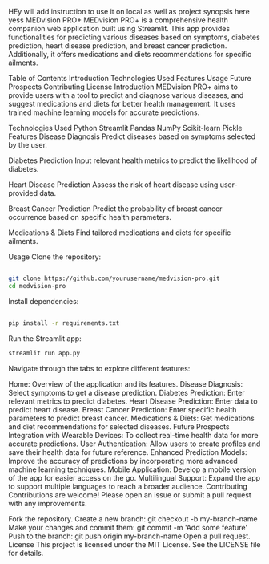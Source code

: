 HEy will add instruction to use it on local as well as project synopsis here
yess
MEDvision PRO+
MEDvision PRO+ is a comprehensive health companion web application built using Streamlit. This app provides functionalities for predicting various diseases based on symptoms, diabetes prediction, heart disease prediction, and breast cancer prediction. Additionally, it offers medications and diets recommendations for specific ailments.

Table of Contents
Introduction
Technologies Used
Features
Usage
Future Prospects
Contributing
License
Introduction
MEDvision PRO+ aims to provide users with a tool to predict and diagnose various diseases, and suggest medications and diets for better health management. It uses trained machine learning models for accurate predictions.

Technologies Used
Python
Streamlit
Pandas
NumPy
Scikit-learn
Pickle
Features
Disease Diagnosis
Predict diseases based on symptoms selected by the user.

Diabetes Prediction
Input relevant health metrics to predict the likelihood of diabetes.

Heart Disease Prediction
Assess the risk of heart disease using user-provided data.

Breast Cancer Prediction
Predict the probability of breast cancer occurrence based on specific health parameters.

Medications & Diets
Find tailored medications and diets for specific ailments.

Usage
Clone the repository:

```sh

git clone https://github.com/yourusername/medvision-pro.git
cd medvision-pro
```

Install dependencies:
```sh

pip install -r requirements.txt
```
Run the Streamlit app:

```sh
streamlit run app.py
```
Navigate through the tabs to explore different features:

Home: Overview of the application and its features.
Disease Diagnosis: Select symptoms to get a disease prediction.
Diabetes Prediction: Enter relevant metrics to predict diabetes.
Heart Disease Prediction: Enter data to predict heart disease.
Breast Cancer Prediction: Enter specific health parameters to predict breast cancer.
Medications & Diets: Get medications and diet recommendations for selected diseases.
Future Prospects
Integration with Wearable Devices: To collect real-time health data for more accurate predictions.
User Authentication: Allow users to create profiles and save their health data for future reference.
Enhanced Prediction Models: Improve the accuracy of predictions by incorporating more advanced machine learning techniques.
Mobile Application: Develop a mobile version of the app for easier access on the go.
Multilingual Support: Expand the app to support multiple languages to reach a broader audience.
Contributing
Contributions are welcome! Please open an issue or submit a pull request with any improvements.

Fork the repository.
Create a new branch: git checkout -b my-branch-name
Make your changes and commit them: git commit -m 'Add some feature'
Push to the branch: git push origin my-branch-name
Open a pull request.
License
This project is licensed under the MIT License. See the LICENSE file for details.
